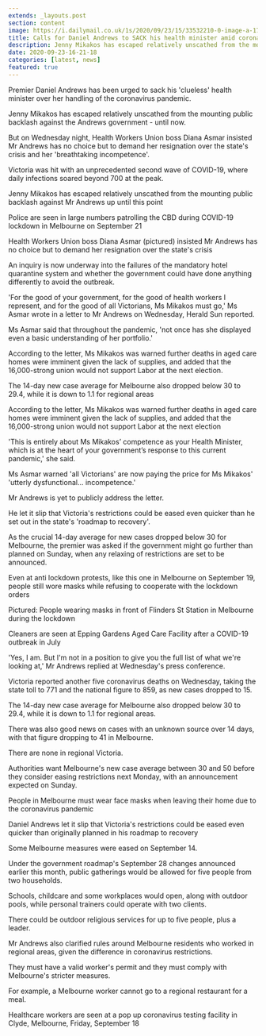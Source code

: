 ```yaml
---
extends: _layouts.post
section: content
image: https://i.dailymail.co.uk/1s/2020/09/23/15/33532210-0-image-a-17_1600873134527.jpg 
title: Calls for Daniel Andrews to SACK his health minister amid coronavirus pandemic 
description: Jenny Mikakos has escaped relatively unscathed from the mounting public backlash against Mr Andrews up until this point. 
date: 2020-09-23-16-21-18 
categories: [latest, news] 
featured: true 
--- 
```

Premier Daniel Andrews has been urged to sack his 'clueless' health minister over her handling of the coronavirus pandemic.

Jenny Mikakos has escaped relatively unscathed from the mounting public backlash against the Andrews government - until now.

But on Wednesday night, Health Workers Union boss Diana Asmar insisted Mr Andrews has no choice but to demand her resignation over the state's crisis and her 'breathtaking incompetence'. 

Victoria was hit with an unprecedented second wave of COVID-19, where daily infections soared beyond 700 at the peak.

Jenny Mikakos has escaped relatively unscathed from the mounting public backlash against Mr Andrews up until this point

Police are seen in large numbers patrolling the CBD during COVID-19 lockdown in Melbourne on September 21

Health Workers Union boss Diana Asmar (pictured) insisted Mr Andrews has no choice but to demand her resignation over the state's crisis

An inquiry is now underway into the failures of the mandatory hotel quarantine system and whether the government could have done anything differently to avoid the outbreak.

'For the good of your government, for the good of health workers I represent, and for the good of all Victorians, Ms Mikakos must go,' Ms Asmar wrote in a letter to Mr Andrews on Wednesday, Herald Sun reported.

Ms Asmar said that throughout the pandemic, 'not once has she displayed even a basic understanding of her portfolio.' 

According to the letter, Ms Mikakos was warned further deaths in aged care homes were imminent given the lack of supplies, and added that the 16,000-strong union would not support Labor at the next election.  

The 14-day new case average for Melbourne also dropped below 30 to 29.4, while it is down to 1.1 for regional areas

According to the letter, Ms Mikakos was warned further deaths in aged care homes were imminent given the lack of supplies, and added that the 16,000-strong union would not support Labor at the next election

'This is entirely about Ms Mikakos’ competence as your Health Minister, which is at the heart of your government’s response to this current pandemic,' she said.

Ms Asmar warned 'all Victorians' are now paying the price for Ms Mikakos' 'utterly dysfunctional... incompetence.'   

Mr Andrews is yet to publicly address the letter.   

He let it slip that Victoria's restrictions could be eased even quicker than he set out in the state's 'roadmap to recovery'. 

As the crucial 14-day average for new cases dropped below 30 for Melbourne, the premier was asked if the government might go further than planned on Sunday, when any relaxing of restrictions are set to be announced.

Even at anti lockdown protests, like this one in Melbourne on September 19, people still wore masks while refusing to cooperate with the lockdown orders

Pictured: People wearing masks in front of Flinders St Station in Melbourne during the lockdown

Cleaners are seen at Epping Gardens Aged Care Facility after a COVID-19 outbreak in July

'Yes, I am. But I'm not in a position to give you the full list of what we're looking at,' Mr Andrews replied at Wednesday's press conference.

Victoria reported another five coronavirus deaths on Wednesday, taking the state toll to 771 and the national figure to 859, as new cases dropped to 15.

The 14-day new case average for Melbourne also dropped below 30 to 29.4, while it is down to 1.1 for regional areas. 

There was also good news on cases with an unknown source over 14 days, with that figure dropping to 41 in Melbourne.

There are none in regional Victoria.

Authorities want Melbourne's new case average between 30 and 50 before they consider easing restrictions next Monday, with an announcement expected on Sunday.

People in Melbourne must wear face masks when leaving their home due to the coronavirus pandemic

Daniel Andrews let it slip that Victoria's restrictions could be eased even quicker than originally planned in his roadmap to recovery

Some Melbourne measures were eased on September 14.

Under the government roadmap's September 28 changes announced earlier this month, public gatherings would be allowed for five people from two households. 

Schools, childcare and some workplaces would open, along with outdoor pools, while personal trainers could operate with two clients.

There could be outdoor religious services for up to five people, plus a leader. 

Mr Andrews also clarified rules around Melbourne residents who worked in regional areas, given the difference in coronavirus restrictions. 

They must have a valid worker's permit and they must comply with Melbourne's stricter measures.

For example, a Melbourne worker cannot go to a regional restaurant for a meal.   

Healthcare workers are seen at a pop up coronavirus testing facility in Clyde, Melbourne, Friday, September 18

